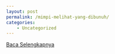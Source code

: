 ```yaml
---
layout: post
permalink: /mimpi-melihat-yang-dibunuh/
categories:
    - Uncategorized
---
```


[Baca Selengkapnya](/06)